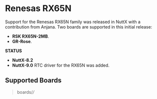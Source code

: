 Renesas RX65N
=============

Support for the Renesas RX65N family was released in NuttX with a
contribution from Anjana. Two boards are supported in this initial
release:

-   **RSK RX65N-2MB**.
-   **GR-Rose**.

**STATUS**

-   **NuttX-8.2**
-   **NuttX-9.0** RTC driver for the RX65N was added.

Supported Boards
----------------

> boards/*/*
